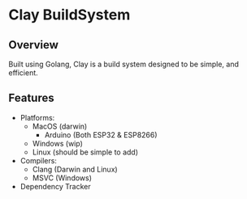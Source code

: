 # Clay BuildSystem

## Overview

Built using Golang, Clay is a build system designed to be simple, and efficient. 

## Features

- Platforms:
  - MacOS (darwin)
    - Arduino (Both ESP32 & ESP8266)
  - Windows (wip)
  - Linux (should be simple to add)
- Compilers:
  - Clang (Darwin and Linux)
  - MSVC (Windows)
- Dependency Tracker
